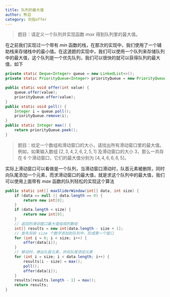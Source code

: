 ```yaml
---
title: 队列的最大值
author: 熊滔
category: 剑指offer
---
```


> 题目：请定义一个队列并实现函数 $max$ 得到队列里的最大值。

在之前我们实现过一个带有 $min$ 函数的栈，在那次的实现中，我们使用了一个辅助栈来存储栈中的最小值。在这道题的实现中，我们可以使用一个队列来存储队列中的最大值，这个队列是一个优先队列，我们可以很快的就可以获得队列的最大值，如下

```java
private static Deque<Integer> queue = new LinkedList<>();
private static PriorityQueue<Integer> priorityQueue = new PriorityQueue<>(new MyComparator());

public static void offer(int value) {
    queue.offer(value);
    priorityQueue.offer(value);
}
public static void poll() {
    Integer i = queue.poll();
    priorityQueue.remove(i);
}
public static Integer max() {
    return priorityQueue.peek();
}
```

> 题目：给定一个数组和滑动窗口的大小，请找出所有滑动窗口里的最大值。例如，如果输入数组 $[2, 3, 4, 2, 6, 2, 5, 1]$ 及滑动窗口的大小 $3$，那么一共存在 $6$ 个滑动窗口，它们的最大值分别为 $[4, 4, 6, 6, 6, 5]$。

实际上滑动窗口可以看做是一个队列，当滑动窗口滑动时，队首元素被删除，同时向队尾添加一个元素，而求滑动窗口的最大值，就是求这个队列中的最大值，我们可以使用上面带有 $max$ 函数的队列轻松的实现这个算法

```java
public static int[] maxSliderWindow(int[] data, int size) {
    if (data == null || data.length == 0) {
        return new int[0];
    }
    if (data.length < size) {
        return new int[0];
    }
    // 返回的滑动窗口最大值组成的数组
    int[] results = new int[data.length - size + 1];
    // 首先将前 size 个数字添加到队列中，形成第一个窗口
    for (int i = 0; i < size; i++) {
        offer(data[i]);
    }
    // 移动时，弹出队首元素，并向队尾添加元素
    for (int i = size; i < data.length; i++) {
        results[i - size] = max();
        poll();
        offer(data[i]);
    }
    results[results.length - 1] = max();
    return results;
}
```



<Disqus />